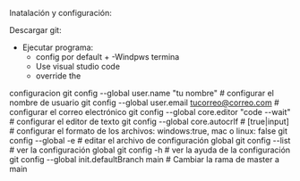 Inatalación y configuración:

Descargar git: 
- Ejecutar programa: 
  - config por default +
  -Windpws termina
  - Use visual studio code
  - override the

configuracion
git config --global user.name "tu nombre" # configurar el nombre de usuario
git config --global user.email tucorreo@correo.com # configurar el correo electrónico
git config --global core.editor "code --wait" # configurar el editor de texto
git config --global core.autocrlf # [true|input] # configurar el formato de los archivos: windows:true, mac o linux: false
git config --global -e # editar el archivo de configuración global
git config --list # ver la configuración global
git config -h # ver la ayuda de la configuración
git config --global init.defaultBranch main # Cambiar la rama de master a main